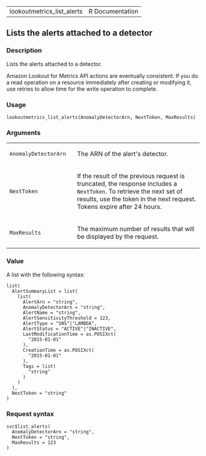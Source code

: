 <table style="width: 100%;">
<tbody>
<tr class="odd">
<td>lookoutmetrics_list_alerts</td>
<td style="text-align: right;">R Documentation</td>
</tr>
</tbody>
</table>

## Lists the alerts attached to a detector

### Description

Lists the alerts attached to a detector.

Amazon Lookout for Metrics API actions are eventually consistent. If you
do a read operation on a resource immediately after creating or
modifying it, use retries to allow time for the write operation to
complete.

### Usage

    lookoutmetrics_list_alerts(AnomalyDetectorArn, NextToken, MaxResults)

### Arguments

<table>
<colgroup>
<col style="width: 35%" />
<col style="width: 65%" />
</colgroup>
<tbody>
<tr class="odd">
<td><code
id="lookoutmetrics_list_alerts_:_AnomalyDetectorArn">AnomalyDetectorArn</code></td>
<td><p>The ARN of the alert's detector.</p></td>
</tr>
<tr class="even">
<td><code
id="lookoutmetrics_list_alerts_:_NextToken">NextToken</code></td>
<td><p>If the result of the previous request is truncated, the response
includes a <code>NextToken</code>. To retrieve the next set of results,
use the token in the next request. Tokens expire after 24
hours.</p></td>
</tr>
<tr class="odd">
<td><code
id="lookoutmetrics_list_alerts_:_MaxResults">MaxResults</code></td>
<td><p>The maximum number of results that will be displayed by the
request.</p></td>
</tr>
</tbody>
</table>

### Value

A list with the following syntax:

    list(
      AlertSummaryList = list(
        list(
          AlertArn = "string",
          AnomalyDetectorArn = "string",
          AlertName = "string",
          AlertSensitivityThreshold = 123,
          AlertType = "SNS"|"LAMBDA",
          AlertStatus = "ACTIVE"|"INACTIVE",
          LastModificationTime = as.POSIXct(
            "2015-01-01"
          ),
          CreationTime = as.POSIXct(
            "2015-01-01"
          ),
          Tags = list(
            "string"
          )
        )
      ),
      NextToken = "string"
    )

### Request syntax

    svc$list_alerts(
      AnomalyDetectorArn = "string",
      NextToken = "string",
      MaxResults = 123
    )
